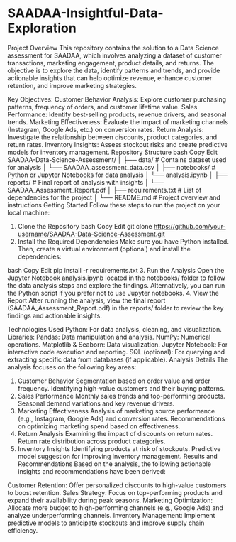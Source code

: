 # SAADAA-Insightful-Data-Exploration
Project Overview
This repository contains the solution to a Data Science assessment for SAADAA, which involves analyzing a dataset of customer transactions, marketing engagement, product details, and returns. The objective is to explore the data, identify patterns and trends, and provide actionable insights that can help optimize revenue, enhance customer retention, and improve marketing strategies.

Key Objectives:
Customer Behavior Analysis: Explore customer purchasing patterns, frequency of orders, and customer lifetime value.
Sales Performance: Identify best-selling products, revenue drivers, and seasonal trends.
Marketing Effectiveness: Evaluate the impact of marketing channels (Instagram, Google Ads, etc.) on conversion rates.
Return Analysis: Investigate the relationship between discounts, product categories, and return rates.
Inventory Insights: Assess stockout risks and create predictive models for inventory management.
Repository Structure
bash
Copy
Edit
SAADAA-Data-Science-Assessment/
│
├── data/                # Contains dataset used for analysis
│   └── SAADAA_assessment_data.csv
│
├── notebooks/           # Python or Jupyter Notebooks for data analysis
│   └── analysis.ipynb
│
├── reports/             # Final report of analysis with insights
│   └── SAADAA_Assessment_Report.pdf
│
├── requirements.txt     # List of dependencies for the project
│
└── README.md            # Project overview and instructions
Getting Started
Follow these steps to run the project on your local machine:

1. Clone the Repository
bash
Copy
Edit
git clone https://github.com/your-username/SAADAA-Data-Science-Assessment.git
2. Install the Required Dependencies
Make sure you have Python installed. Then, create a virtual environment (optional) and install the dependencies:

bash
Copy
Edit
pip install -r requirements.txt
3. Run the Analysis
Open the Jupyter Notebook analysis.ipynb located in the notebooks/ folder to follow the data analysis steps and explore the findings.
Alternatively, you can run the Python script if you prefer not to use Jupyter notebooks.
4. View the Report
After running the analysis, view the final report (SAADAA_Assessment_Report.pdf) in the reports/ folder to review the key findings and actionable insights.

Technologies Used
Python: For data analysis, cleaning, and visualization.
Libraries:
Pandas: Data manipulation and analysis.
NumPy: Numerical operations.
Matplotlib & Seaborn: Data visualization.
Jupyter Notebook: For interactive code execution and reporting.
SQL (optional): For querying and extracting specific data from databases (if applicable).
Analysis Details
The analysis focuses on the following key areas:

1. Customer Behavior
Segmentation based on order value and order frequency.
Identifying high-value customers and their buying patterns.
2. Sales Performance
Monthly sales trends and top-performing products.
Seasonal demand variations and key revenue drivers.
3. Marketing Effectiveness
Analysis of marketing source performance (e.g., Instagram, Google Ads) and conversion rates.
Recommendations on optimizing marketing spend based on effectiveness.
4. Return Analysis
Examining the impact of discounts on return rates.
Return rate distribution across product categories.
5. Inventory Insights
Identifying products at risk of stockouts.
Predictive model suggestion for improving inventory management.
Results and Recommendations
Based on the analysis, the following actionable insights and recommendations have been derived:

Customer Retention: Offer personalized discounts to high-value customers to boost retention.
Sales Strategy: Focus on top-performing products and expand their availability during peak seasons.
Marketing Optimization: Allocate more budget to high-performing channels (e.g., Google Ads) and analyze underperforming channels.
Inventory Management: Implement predictive models to anticipate stockouts and improve supply chain efficiency.
